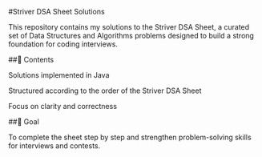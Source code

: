 #Striver DSA Sheet Solutions

This repository contains my solutions to the Striver DSA Sheet, a curated set of Data Structures and Algorithms problems designed to build a strong foundation for coding interviews.

##📌 Contents

Solutions implemented in Java 

Structured according to the order of the Striver DSA Sheet

Focus on clarity and correctness

##🚀 Goal

To complete the sheet step by step and strengthen problem-solving skills for interviews and contests.